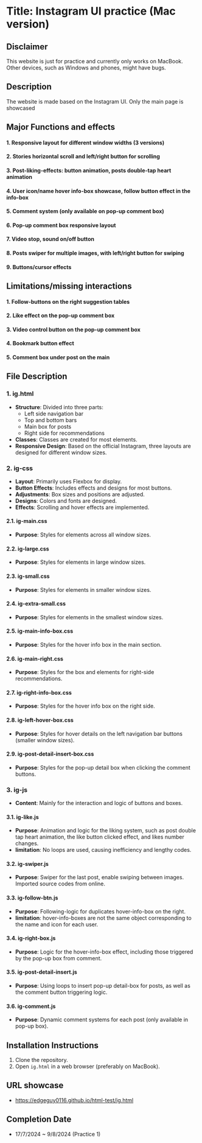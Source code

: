 # Title: Instagram UI practice (Mac version)

## Disclaimer
This website is just for practice and currently only works on MacBook. Other devices, such as Windows and phones, might have bugs.

## Description
The website is made based on the Instagram UI. Only the main page is showcased  

## Major Functions and effects

#### 1. Responsive layout for different window widths (3 versions)

#### 2. Stories horizontal scroll and left/right button for scrolling

#### 3. Post-liking-effects: button animation, posts double-tap heart animation

#### 4. User icon/name hover info-box showcase, follow button effect in the info-box

#### 5. Comment system (only available on pop-up comment box)

#### 6. Pop-up comment box responsive layout

#### 7. Video stop, sound on/off button

#### 8. Posts swiper for multiple images, with left/right button for swiping

#### 9. Buttons/cursor effects

## Limitations/missing interactions

#### 1. Follow-buttons on the right suggestion tables

#### 2. Like effect on the pop-up comment box

#### 3. Video control button on the pop-up comment box

#### 4. Bookmark button effect

#### 5. Comment box under post on the main 


## File Description

### 1. ig.html
- **Structure**: Divided into three parts:
  - Left side navigation bar
  - Top and bottom bars
  - Main box for posts
  - Right side for recommendations
- **Classes**: Classes are created for most elements.
- **Responsive Design**: Based on the official Instagram, three layouts are designed for different window sizes.

### 2. ig-css
- **Layout**: Primarily uses Flexbox for display.
- **Button Effects**: Includes effects and designs for most buttons.
- **Adjustments**: Box sizes and positions are adjusted.
- **Designs**: Colors and fonts are designed.
- **Effects**: Scrolling and hover effects are implemented.

#### 2.1. ig-main.css
- **Purpose**: Styles for elements across all window sizes.

#### 2.2. ig-large.css
- **Purpose**: Styles for elements in large window sizes.

#### 2.3. ig-small.css
- **Purpose**: Styles for elements in smaller window sizes.

#### 2.4. ig-extra-small.css
- **Purpose**: Styles for elements in the smallest window sizes.

#### 2.5. ig-main-info-box.css
- **Purpose**: Styles for the hover info box in the main section.

#### 2.6. ig-main-right.css
- **Purpose**: Styles for the box and elements for right-side recommendations.

#### 2.7. ig-right-info-box.css
- **Purpose**: Styles for the hover info box on the right side.

#### 2.8. ig-left-hover-box.css
- **Purpose**: Styles for hover details on the left navigation bar buttons (smaller window sizes).

#### 2.9. ig-post-detail-insert-box.css
- **Purpose**: Styles for the pop-up detail box when clicking the comment buttons.

### 3. ig-js
- **Content**: Mainly for the interaction and logic of buttons and boxes.

#### 3.1. ig-like.js
- **Purpose**: Animation and logic for the liking system, such as post double tap heart animation, the like button clicked effect, and likes number changes.
- **limitation**: No loops are used, causing inefficiency and lengthy codes.
  
#### 3.2. ig-swiper.js
- **Purpose**: Swiper for the last post, enable swiping between images. Imported source codes from online.
  
#### 3.3. ig-follow-btn.js
- **Purpose**: Following-logic for duplicates hover-info-box on the right.
- **limitation**: hover-info-boxes are not the same object corresponding to the name and icon for each user.
  
#### 3.4. ig-right-box.js
- **Purpose**: Logic for the hover-info-box effect, including those triggered by the pop-up box from comment.
  
#### 3.5. ig-post-detail-insert.js
- **Purpose**: Using loops to insert pop-up detail-box for posts, as well as the comment button triggering logic.

#### 3.6. ig-comment.js
- **Purpose**: Dynamic comment systems for each post (only available in pop-up box).

## Installation Instructions
1. Clone the repository.
2. Open `ig.html` in a web browser (preferably on MacBook).

## URL showcase
- https://edgeguy0116.github.io/html-test/ig.html

## Completion Date 
- 17/7/2024 ~ 9/8/2024 (Practice 1)
